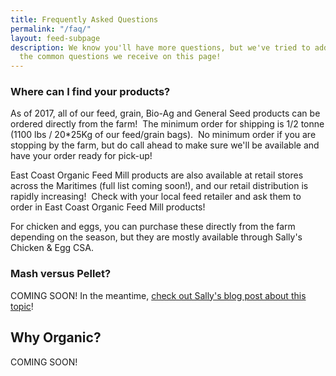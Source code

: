 ```yaml
---
title: Frequently Asked Questions
permalink: "/faq/"
layout: feed-subpage
description: We know you'll have more questions, but we've tried to address some of
  the common questions we receive on this page!
---
```



### Where can I find your products?


As of 2017, all of our feed, grain, Bio-Ag and General Seed products can be ordered directly from the farm!  The minimum order for shipping is 1/2 tonne (1100 lbs / 20*25Kg of our feed/grain bags).  No minimum order if you are stopping by the farm, but do call ahead to make sure we'll be available and have your order ready for pick-up!


East Coast Organic Feed Mill products are also available at retail stores across the Maritimes (full list coming soon!), and our retail distribution is rapidly increasing!  Check with your local feed retailer and ask them to order in East Coast Organic Feed Mill products!


For chicken and eggs, you can purchase these directly from the farm depending on the season, but they are mostly available through Sally's Chicken & Egg CSA.


### Mash versus Pellet?


COMING SOON!  In the meantime, [check out Sally's blog post about this topic](http://barnyardorganics.blogspot.ca/2017/04/lets-do-mash-chicken-mash.html)!






## Why Organic?


COMING SOON!


###